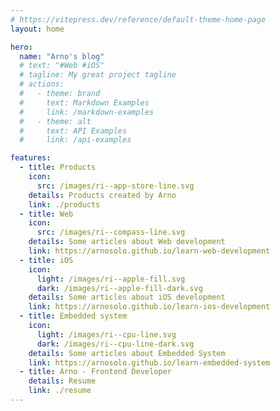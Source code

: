 ```yaml
---
# https://vitepress.dev/reference/default-theme-home-page
layout: home

hero:
  name: "Arno's blog"
  # text: "#Web #iOS"
  # tagline: My great project tagline
  # actions:
  #   - theme: brand
  #     text: Markdown Examples
  #     link: /markdown-examples
  #   - theme: alt
  #     text: API Examples
  #     link: /api-examples

features:
  - title: Products
    icon:
      src: /images/ri--app-store-line.svg
    details: Products created by Arno
    link: ./products
  - title: Web
    icon:
      src: /images/ri--compass-line.svg
    details: Some articles about Web development
    link: https://arnosolo.github.io/learn-web-development
  - title: iOS
    icon:
      light: /images/ri--apple-fill.svg
      dark: /images/ri--apple-fill-dark.svg
    details: Some articles about iOS development
    link: https://arnosolo.github.io/learn-ios-development
  - title: Embedded system
    icon:
      light: /images/ri--cpu-line.svg
      dark: /images/ri--cpu-line-dark.svg
    details: Some articles about Embedded System
    link: https://arnosolo.github.io/learn-embedded-system
  - title: Arno - Frontend Developer
    details: Resume
    link: ./resume
---
```


